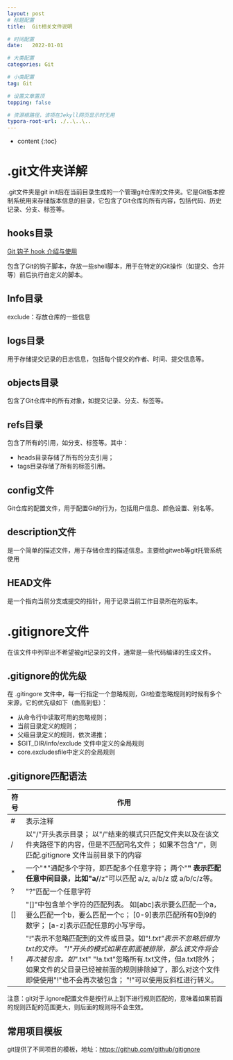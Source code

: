 ```yaml
---
layout: post
# 标题配置
title:  Git相关文件说明

# 时间配置
date:   2022-01-01

# 大类配置
categories: Git

# 小类配置
tag: Git

# 设置文章置顶
topping: false

# 资源根路径，该项在Jekyll网页显示时无用
typora-root-url: ./..\..\..
---
```


* content
{:toc}
# .git文件夹详解

.git文件夹是git init后在当前目录生成的一个管理git仓库的文件夹。它是Git版本控制系统用来存储版本信息的目录，它包含了Git仓库的所有内容，包括代码、历史记录、分支、标签等。

## hooks目录

[Git 钩子 hook 介绍与使用](https://www.jianshu.com/p/f3d17c11bb8a) 

包含了Git的钩子脚本，存放一些shell脚本，用于在特定的Git操作（如提交、合并等）前后执行自定义的脚本。

 

## Info目录

exclude：存放仓库的一些信息

 

## logs目录

用于存储提交记录的日志信息，包括每个提交的作者、时间、提交信息等。

 

## objects目录

包含了Git仓库中的所有对象，如提交记录、分支、标签等。

 

## refs目录

包含了所有的引用，如分支、标签等。其中：

- heads目录存储了所有的分支引用；
- tags目录存储了所有的标签引用。

 

## config文件

Git仓库的配置文件，用于配置Git的行为，包括用户信息、颜色设置、别名等。

 

## description文件

是一个简单的描述文件，用于存储仓库的描述信息。主要给gitweb等git托管系统使用

 

## HEAD文件

是一个指向当前分支或提交的指针，用于记录当前工作目录所在的版本。



# .gitignore文件

在该文件中列举出不希望被git记录的文件，通常是一些代码编译的生成文件。

## .gitignore的优先级

在 .gitingore 文件中，每一行指定一个忽略规则，Git检查忽略规则的时候有多个来源，它的优先级如下（由高到低）：

- 从命令行中读取可用的忽略规则；
- 当前目录定义的规则；
- 父级目录定义的规则，依次递推；
- $GIT_DIR/info/exclude 文件中定义的全局规则
- core.excludesfile中定义的全局规则

## .gitignore匹配语法

| 符号 | 作用                                                         |
| ---- | ------------------------------------------------------------ |
| #    | 表示注释                                                     |
| /    | 以"/"开头表示目录；  以"/"结束的模式只匹配文件夹以及在该文件夹路径下的内容，但是不匹配同名文件；  如果不包含"/"，则匹配.gitignore 文件当前目录下的内容 |
| *    | 一个"*"通配多个字符，即匹配多个任意字符；  两个"**" 表示匹配任意中间目录，比如"a/**/z"可以匹配 a/z, a/b/z 或 a/b/c/z等。 |
| ?    | "?"匹配一个任意字符                                          |
| []   | "[]"中包含单个字符的匹配列表。  如[abc]表示要么匹配一个a，要么匹配一个b，要么匹配一个c；  [0-9]表示匹配所有0到9的数字；  [a-z]表示匹配任意的小写字母。 |
| !    | "!"表示不忽略匹配到的文件或目录。如"!*.txt"表示不忽略后缀为txt的文件。  "!"开头的模式如果在前面被排除，那么该文件将会再次被包含。如"*.txt" "!a.txt"忽略所有.txt文件，但a.txt除外；  如果文件的父目录已经被前面的规则排除掉了，那么对这个文件即使使用"!"也不会再次被包含；  "!"可以使用反斜杠进行转义。 |

注意：git对于.ignore配置文件是按行从上到下进行规则匹配的，意味着如果前面的规则匹配的范围更大，则后面的规则将不会生效。

## 常用项目模板

git提供了不同项目的模板，地址：https://github.com/github/gitignore



